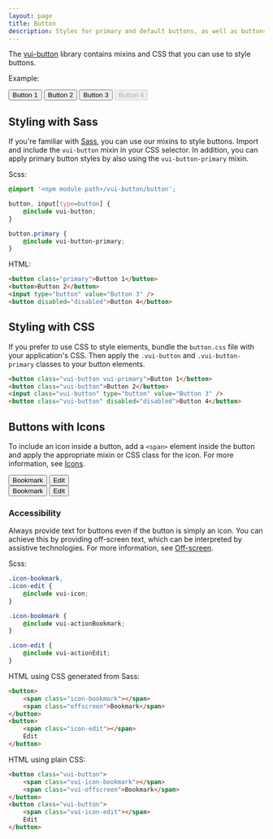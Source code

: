 ```yaml
---
layout: page
title: Button
description: Styles for primary and default buttons, as well as buttons with icons.
---
```


The [vui-button](https://github.com/Brightspace/valence-ui-button) library contains mixins and CSS that you can use to style buttons.

Example:

<div class="vuiexamplebox vui-typography">
	<button class="vui-button vui-primary">Button 1</button>
	<button class="vui-button">Button 2</button>
	<input class="vui-button" type="button" value="Button 3" />
	<button class="vui-button" disabled="disabled">Button 4</button>
</div>

## Styling with Sass

If you're familiar with [Sass](http://sass-lang.com/), you can use our mixins to style buttons. Import and include the `vui-button` mixin in your CSS selector. In addition, you can apply primary button styles by also using the `vui-button-primary` mixin.

Scss:

```css
@import '<npm module path>/vui-button/button';

button, input[type=button] {
	@include vui-button;
}

button.primary {
	@include vui-button-primary;
}
```

HTML:

```html
<button class="primary">Button 1</button>
<button>Button 2</button>
<input type="button" value="Button 3" />
<button disabled="disabled">Button 4</button>
```

## Styling with CSS

If you prefer to use CSS to style elements, bundle the `button.css` file with your application's CSS. Then apply the `.vui-button` and `.vui-button-primary` classes to your button elements.

```html
<button class="vui-button vui-primary">Button 1</button>
<button class="vui-button">Button 2</button>
<input class="vui-button" type="button" value="Button 3" />
<button class="vui-button" disabled="disabled">Button 4</button>
```

## Buttons with Icons

To include an icon inside a button, add a `<span>` element inside the button and apply the appropriate mixin or CSS class for the icon.  For more information, see [Icons](/components/icons/).

<div class="vuiexamplebox vui-typography">
	<div class="vui-field-row">
		<button class="vui-button">
			<span class="vui-icon-bookmark"></span> Bookmark
		</button>
		<button class="vui-button">
			<span class="vui-icon-edit"></span> Edit
		</button>
	</div>
	<div>
		<button class="vui-button">
			<span class="vui-icon-bookmark"></span>
			<span class="vui-offscreen">Bookmark</span>
		</button>
		<button class="vui-button">
			<span class="vui-icon-edit"></span>
			<span class="vui-offscreen">Edit</span>
		</button>
	</div>
</div>

### Accessibility

Always provide text for buttons even if the button is simply an icon.  You can achieve this by providing off-screen text, which can be interpreted by assistive technologies. For more information, see [Off-screen](/components/offscreen/).

Scss:

```css
.icon-bookmark,
.icon-edit {
	@include vui-icon;
}

.icon-bookmark {
	@include vui-actionBookmark;
}

.icon-edit {
	@include vui-actionEdit;
}
```

HTML using CSS generated from Sass:

```html
<button>
	<span class="icon-bookmark"></span>
	<span class="offscreen">Bookmark</span>
</button>
<button>
	<span class="icon-edit"></span>
	Edit
</button>
```

HTML using plain CSS:

```html
<button class="vui-button">
	<span class="vui-icon-bookmark"></span>
	<span class="vui-offscreen">Bookmark</span>
</button>
<button class="vui-button">
	<span class="vui-icon-edit"></span>
	Edit
</button>
```
